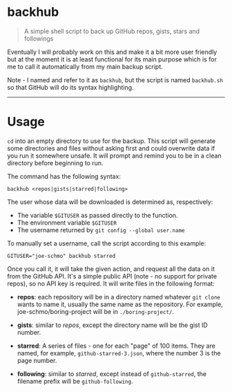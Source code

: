 # backhub

> A simple shell script to back up GitHub repos, gists, stars and followings

Eventually I will probably work on this and make it a bit more user friendly
but at the moment it is at least functional for its main purpose which is
for me to call it automatically from my main backup script.

Note - I named and refer to it as `backhub`, but the script is named
`backhub.sh` so that GitHub will do its syntax highlighting.

---

# Usage

`cd` into an empty directory to use for the backup.
This script will generate some directories and files
without asking first and could overwrite data if you
run it somewhere unsafe. It will prompt and remind you
to be in a clean directory before beginning to run.

The command has the following syntax:

    backhub <repos|gists|starred|following>

The user whose data will be downloaded is determined as, respectively:

- The variable `$GITUSER` as passed directly to the function.
- The environment variable `$GITUSER`
- The username returned by `git config --global user.name`

To manually set a username, call the script according to this example:

    GITUSER="joe-schmo" backhub starred

Once you call it, it will take the given action, and
request all the data on it from the GitHub API. It's
a simple public API (note - no support for private repos),
so no API key is required. It will write files in the
following format:

- **repos**: each repository will be in a directory named whatever `git clone` wants to name it, usually the same name as the repository. For example, joe-schmo/boring-project will be in `./boring-project/`.

- **gists**: similar to *repos*, except the directory name will be the gist ID number.

- **starred**: A series of files - one for each "page" of 100 items. They are named, for example, `github-starred-3.json`, where the number 3 is the page number.

- **following**: similar to *starred*, except instead of `github-starred`, the filename prefix will be `github-following`.
